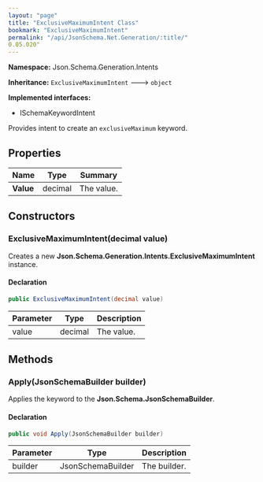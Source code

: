 ```yaml
---
layout: "page"
title: "ExclusiveMaximumIntent Class"
bookmark: "ExclusiveMaximumIntent"
permalink: "/api/JsonSchema.Net.Generation/:title/"
0.05.020"
---
```

**Namespace:** Json.Schema.Generation.Intents

**Inheritance:**
`ExclusiveMaximumIntent`
 🡒 
`object`

**Implemented interfaces:**

- ISchemaKeywordIntent

Provides intent to create an `exclusiveMaximum` keyword.

## Properties

| Name | Type | Summary |
|---|---|---|
| **Value** | decimal | The value. |

## Constructors

### ExclusiveMaximumIntent(decimal value)

Creates a new **Json.Schema.Generation.Intents.ExclusiveMaximumIntent** instance.

#### Declaration

```c#
public ExclusiveMaximumIntent(decimal value)
```

| Parameter | Type | Description |
|---|---|---|
| value | decimal | The value. |


## Methods

### Apply(JsonSchemaBuilder builder)

Applies the keyword to the **Json.Schema.JsonSchemaBuilder**.

#### Declaration

```c#
public void Apply(JsonSchemaBuilder builder)
```

| Parameter | Type | Description |
|---|---|---|
| builder | JsonSchemaBuilder | The builder. |


